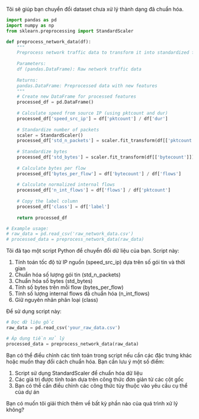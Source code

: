 Tôi sẽ giúp bạn chuyển đổi dataset chưa xử lý thành dạng đã chuẩn hóa.



```python
import pandas as pd
import numpy as np
from sklearn.preprocessing import StandardScaler

def preprocess_network_data(df):
    """
    Preprocess network traffic data to transform it into standardized features
    
    Parameters:
    df (pandas.DataFrame): Raw network traffic data
    
    Returns:
    pandas.DataFrame: Preprocessed data with new features
    """
    # Create new DataFrame for processed features
    processed_df = pd.DataFrame()
    
    # Calculate speed from source IP (using pktcount and dur)
    processed_df['speed_src_ip'] = df['pktcount'] / df['dur']
    
    # Standardize number of packets
    scaler = StandardScaler()
    processed_df['std_n_packets'] = scaler.fit_transform(df[['pktcount']])
    
    # Standardize bytes
    processed_df['std_bytes'] = scaler.fit_transform(df[['bytecount']])
    
    # Calculate bytes per flow
    processed_df['bytes_per_flow'] = df['bytecount'] / df['flows']
    
    # Calculate normalized internal flows
    processed_df['n_int_flows'] = df['flows'] / df['pktcount']
    
    # Copy the label column
    processed_df['class'] = df['label']
    
    return processed_df

# Example usage:
# raw_data = pd.read_csv('raw_network_data.csv')
# processed_data = preprocess_network_data(raw_data)

```

Tôi đã tạo một script Python để chuyển đổi dữ liệu của bạn. Script này:

1. Tính toán tốc độ từ IP nguồn (speed_src_ip) dựa trên số gói tin và thời gian
2. Chuẩn hóa số lượng gói tin (std_n_packets) 
3. Chuẩn hóa số bytes (std_bytes)
4. Tính số bytes trên mỗi flow (bytes_per_flow)
5. Tính số lượng internal flows đã chuẩn hóa (n_int_flows)
6. Giữ nguyên nhãn phân loại (class)

Để sử dụng script này:

```python
# Đọc dữ liệu gốc
raw_data = pd.read_csv('your_raw_data.csv')

# Áp dụng tiền xử lý
processed_data = preprocess_network_data(raw_data)
```

Bạn có thể điều chỉnh các tính toán trong script nếu cần các đặc trưng khác hoặc muốn thay đổi cách chuẩn hóa. Bạn cần lưu ý một số điểm:

1. Script sử dụng StandardScaler để chuẩn hóa dữ liệu
2. Các giá trị được tính toán dựa trên công thức đơn giản từ các cột gốc
3. Bạn có thể cần điều chỉnh các công thức tùy thuộc vào yêu cầu cụ thể của dự án

Bạn có muốn tôi giải thích thêm về bất kỳ phần nào của quá trình xử lý không?
